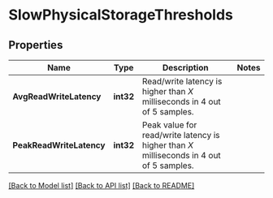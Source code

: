# SlowPhysicalStorageThresholds

## Properties

Name | Type | Description | Notes
------------ | ------------- | ------------- | -------------
**AvgReadWriteLatency** | **int32** | Read/write latency is higher than *X* milliseconds in 4 out of 5 samples. | 
**PeakReadWriteLatency** | **int32** | Peak value for read/write latency is higher than *X* milliseconds in 4 out of 5 samples. | 

[[Back to Model list]](../README.md#documentation-for-models) [[Back to API list]](../README.md#documentation-for-api-endpoints) [[Back to README]](../README.md)


